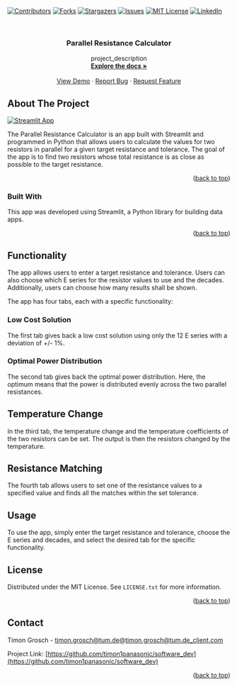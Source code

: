 ﻿

<!-- PROJECT SHIELDS -->
<!--
*** I'm using markdown "reference style" links for readability.
*** Reference links are enclosed in brackets [ ] instead of parentheses ( ).
*** See the bottom of this document for the declaration of the reference variables
*** for contributors-url, forks-url, etc. This is an optional, concise syntax you may use.
*** https://www.markdownguide.org/basic-syntax/#reference-style-links
-->
[![Contributors][contributors-shield]][contributors-url]
[![Forks][forks-shield]][forks-url]
[![Stargazers][stars-shield]][stars-url]
[![Issues][issues-shield]][issues-url]
[![MIT License][license-shield]][license-url]
[![LinkedIn][linkedin-shield]][linkedin-url]



<!-- PROJECT LOGO -->
<br />
<div align="center">

<h3 align="center">Parallel Resistance Calculator</h3>

  <p align="center">
    project_description
    <br />
    <a href="https://github.com/timon1panasonic/softwaredev "><strong>Explore the docs »</strong></a>
    <br />
    <br />
    <a href="https://github.com/timon1panasonic/softwaredev">View Demo</a>
    ·
    <a href="https://github.com/timon1panasonic/softwaredev/issues">Report Bug</a>
    ·
    <a href="https://github.com/timon1panasonic/softwaredev/issues">Request Feature</a>
  </p>
</div>




<!-- ABOUT THE PROJECT -->
## About The Project
[![Streamlit App](https://static.streamlit.io/badges/streamlit_badge_black_white.svg)](https://parallel-resistor-calculator.streamlit.app/)


The Parallel Resistance Calculator is an app built with Streamlit and programmed in Python that allows users to calculate the values for two resistors in parallel for a given target resistance and tolerance. The goal of the app is to find two resistors whose total resistance is as close as possible to the target resistance.

<p align="right">(<a href="#readme-top">back to top</a>)</p>



### Built With

This app was developed using Streamlit, a Python library for building data apps.

<p align="right">(<a href="#readme-top">back to top</a>)</p>



<!-- GETTING STARTED -->
## Functionality

The app allows users to enter a target resistance and tolerance. Users can also choose which E series for the resistor values to use and the decades. Additionally, users can choose how many results shall be shown.

The app has four tabs, each with a specific functionality:

### Low Cost Solution

The first tab gives back a low cost solution using only the 12 E series with a deviation of +/- 1%.

### Optimal Power Distribution

The second tab gives back the optimal power distribution. Here, the optimum means that the power is distributed evenly across the two parallel resistances.



<!-- USAGE EXAMPLES -->
## Temperature Change

In the third tab, the temperature change and the temperature coefficients of the two resistors can be set. The output is then the resistors changed by the temperature.



<!-- ROADMAP -->
## Resistance Matching

The fourth tab allows users to set one of the resistance values to a specified value and finds all the matches within the set tolerance.



<!-- CONTRIBUTING -->
## Usage

To use the app, simply enter the target resistance and tolerance, choose the E series and decades, and select the desired tab for the specific functionality.



<!-- LICENSE -->
## License

Distributed under the MIT License. See `LICENSE.txt` for more information.

<p align="right">(<a href="#readme-top">back to top</a>)</p>



<!-- CONTACT -->
## Contact

Timon Grosch - timon.grosch@tum.de@timon.grosch@tum.de_client.com

Project Link: [https://github.com/timon1panasonic/software_dev](https://github.com/timon1panasonic/software_dev)

<p align="right">(<a href="#readme-top">back to top</a>)</p>





<!-- MARKDOWN LINKS & IMAGES -->
<!-- https://www.markdownguide.org/basic-syntax/#reference-style-links -->
[contributors-shield]: https://img.shields.io/github/contributors/timon1panasonic/software_dev.svg?style=for-the-badge
[contributors-url]: https://github.com/timon1panasonic/software_dev/graphs/contributors
[forks-shield]: https://img.shields.io/github/forks/timon1panasonic/software_dev.svg?style=for-the-badge
[forks-url]: https://github.com/timon1panasonic/software_dev/network/members
[stars-shield]: https://img.shields.io/github/stars/timon1panasonic/software_dev.svg?style=for-the-badge
[stars-url]: https://github.com/timon1panasonic/software_dev/stargazers
[issues-shield]: https://img.shields.io/github/issues/timon1panasonic/software_dev.svg?style=for-the-badge
[issues-url]: https://github.com/timon1panasonic/software_dev/issues
[license-shield]: https://img.shields.io/github/license/timon1panasonic/software_dev.svg?style=for-the-badge
[license-url]: https://github.com/timon1panasonic/software_dev/blob/master/LICENSE.txt
[linkedin-shield]: https://img.shields.io/badge/-LinkedIn-black.svg?style=for-the-badge&logo=linkedin&colorB=555
[linkedin-url]: https://linkedin.com/in/timon-grosch
[product-screenshot]: images/screenshot.png
[Next.js]: https://img.shields.io/badge/next.js-000000?style=for-the-badge&logo=nextdotjs&logoColor=white
[Next-url]: https://nextjs.org/
[React.js]: https://img.shields.io/badge/React-20232A?style=for-the-badge&logo=react&logoColor=61DAFB
[React-url]: https://reactjs.org/
[Vue.js]: https://img.shields.io/badge/Vue.js-35495E?style=for-the-badge&logo=vuedotjs&logoColor=4FC08D
[Vue-url]: https://vuejs.org/
[Angular.io]: https://img.shields.io/badge/Angular-DD0031?style=for-the-badge&logo=angular&logoColor=white
[Angular-url]: https://angular.io/
[Svelte.dev]: https://img.shields.io/badge/Svelte-4A4A55?style=for-the-badge&logo=svelte&logoColor=FF3E00
[Svelte-url]: https://svelte.dev/
[Laravel.com]: https://img.shields.io/badge/Laravel-FF2D20?style=for-the-badge&logo=laravel&logoColor=white
[Laravel-url]: https://laravel.com
[Bootstrap.com]: https://img.shields.io/badge/Bootstrap-563D7C?style=for-the-badge&logo=bootstrap&logoColor=white
[Bootstrap-url]: https://getbootstrap.com
[JQuery.com]: https://img.shields.io/badge/jQuery-0769AD?style=for-the-badge&logo=jquery&logoColor=white
[JQuery-url]: https://jquery.com 